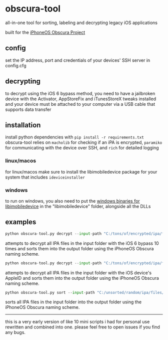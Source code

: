 # obscura-tool
all-in-one tool for sorting, labeling and decrypting legacy iOS applications

built for the [iPhoneOS Obscura Project](https://discord.gg/rTJ9zxjMu3)

## config
set the IP address, port and credentials of your devices' SSH server in config.cfg

## decrypting
to decrypt using the iOS 6 bypass method, you need to have a jailbroken device with the Activator, AppStoreFix and iTunesStoreX tweaks installed and
your device must be attached to your computer via a USB cable that supports data transfer

## installation
install python dependencies with `pip install -r requirements.txt`
obscura-tool relies on `macholib` for checking if an iPA is encrypted, `paramiko` for communicating with the device over SSH, and `rich` for detailed logging

### linux/macos
for linux/macos make sure to install the libimobiledevice package for your system that includes `ideviceinstaller`

### windows
to run on windows, you also need to put the [windows binaries for libimobiledevice](https://github.com/L1ghtmann/libimobiledevice/releases/) in the "libimobiledevice" folder, alongside all the DLLs

## examples
```python
python obscura-tool.py decrypt --input-path "C:/tons/of/encrypted/ipa/files/" --output-path "C:/Users/Me/Documents/IPAs/" --sort --delete --attempts 10
```
attempts to decrypt all IPA files in the input folder with the iOS 6 bypass 10 times and sorts them into the output folder using the iPhoneOS Obscura naming scheme.

```python
python obscura-tool.py decrypt --input-path "C:/tons/of/encrypted/ipa/files/" --output-path "C:/Users/Me/Documents/IPAs/" --sort --delete --no-bypass
```
attempts to decrypt all IPA files in the input folder with the iOS device's AppleID and sorts them into the output folder using the iPhoneOS Obscura naming scheme.

```python
python obscura-tool.py sort --input-path "C:/unsorted/random/ipa/files/" --output-path "C:/Users/Me/My Archive/"
```
sorts all IPA files in the input folder into the output folder using the iPhoneOS Obscura naming scheme.

---
this is a very early version of like 10 mini scripts i had for personal use rewritten and combined into one. please feel free to open issues if you find any bugs.